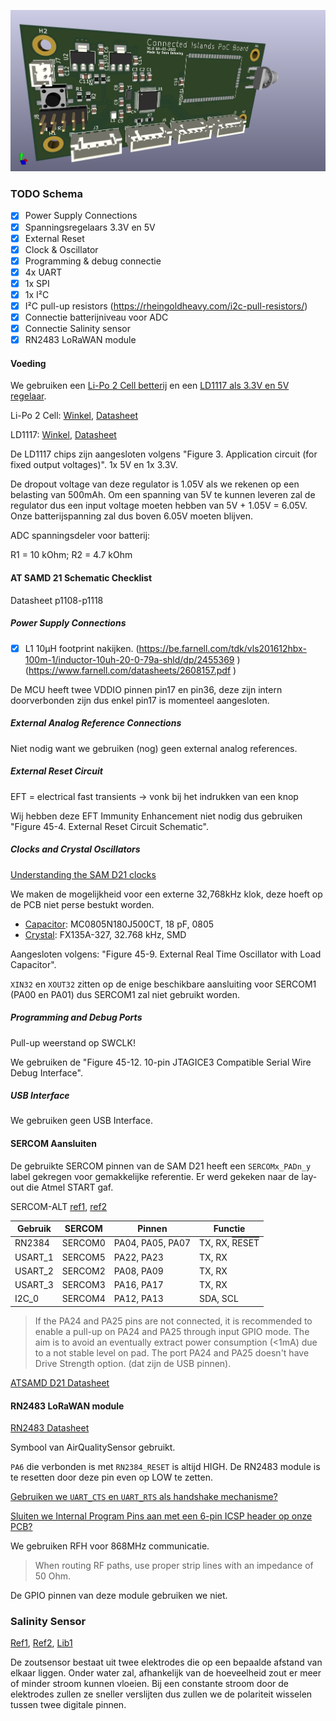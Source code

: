 ![PCB](./ci-poc-board.png)

### TODO Schema

- [x] Power Supply Connections
- [x] Spanningsregelaars 3.3V en 5V
- [x] External Reset
- [x] Clock & Oscillator
- [x] Programming & debug connectie
- [x] 4x UART
- [x] 1x SPI
- [x] 1x I²C
- [x] I²C pull-up resistors (https://rheingoldheavy.com/i2c-pull-resistors/)
- [x] Connectie batterijniveau voor ADC
- [x] Connectie Salinity sensor
- [x] RN2483 LoRaWAN module

#### Voeding

We gebruiken een [Li-Po 2 Cell betterij](https://github.com/AP-Project-Analysis-2IT-IOT-1TVT-IOT/Daan-Olivier/blob/main/Blueprint.md#onderliggende-argumentatie) en een [LD1117 als 3.3V en 5V regelaar](https://github.com/AP-Project-Analysis-2IT-IOT-1TVT-IOT/Daan-Olivier/blob/main/Blueprint.md#onderliggende-argumentatie).

Li-Po 2 Cell: [Winkel](https://www.conrad.be/p/conrad-energy-lipo-accupack-74-v-2400-mah-aantal-cellen-2-20-c-softcase-xt60-1344133?WT.srch=1&gclid=CjwKCAiAh_GNBhAHEiwAjOh3ZODyQpj1PCOdHiGXfnYxeG0l__VZOiLFqiP5MSZwps0pyi__jmN_WhoC9LsQAvD_BwE&gclsrc=aw.ds&insert=8J&t=1&tid=13894944235_122657379817_pla-301443522443_pla-1344133&utm_campaign=shopping-feed&utm_content=free-google-shopping-clicks&utm_medium=surfaces&utm_source=google&utm_term=1344133&vat=true), [Datasheet](https://asset.conrad.com/media10/add/160267/c1/-/en/001344133SD01/veiligheidsvoorschriften-1344133-conrad-energy-lipo-accupack-74-v-2400-mah-aantal-cellen-2-20-c-softcase-xt60.pdf)

LD1117: [Winkel](https://www.conrad.be/p/stmicroelectronics-ld1117av33-spanningsregelaar-lineair-to-220ab-positief-vast-1-a-1184973?searchTerm=LD1117&searchType=suggest&searchSuggest=product), [Datasheet](https://asset.conrad.com/media10/add/160267/c1/-/en/001184973DS01/datablad-1184973-stmicroelectronics-ld1117av33-spanningsregelaar-lineair-to-220ab-positief-vast-1-a.pdf)

De LD1117 chips zijn aangesloten volgens "Figure 3. Application circuit (for fixed output voltages)". 1x 5V en 1x 3.3V. 

De dropout voltage van deze regulator is 1.05V als we rekenen op een belasting van 500mAh. Om een spanning van 5V te kunnen leveren zal de regulator dus een input voltage moeten hebben van 5V + 1.05V = 6.05V. Onze batterijspanning zal dus boven 6.05V moeten blijven.

ADC spanningsdeler voor batterij:

R1 = 10 kOhm; R2 = 4.7 kOhm

#### AT SAMD 21 Schematic Checklist

Datasheet p1108-p1118

##### Power Supply Connections

- [x] L1 10µH footprint nakijken. (https://be.farnell.com/tdk/vls201612hbx-100m-1/inductor-10uh-20-0-79a-shld/dp/2455369 ) (https://www.farnell.com/datasheets/2608157.pdf )

De MCU heeft twee VDDIO pinnen pin17 en pin36, deze zijn intern doorverbonden zijn dus enkel pin17 is momenteel aangesloten.

##### External Analog Reference Connections

Niet nodig want we gebruiken (nog) geen external analog references.

##### External Reset Circuit

EFT = electrical fast transients -> vonk bij het indrukken van een knop

Wij hebben deze EFT Immunity Enhancement niet nodig dus gebruiken "Figure 45-4. External Reset Circuit Schematic".

##### Clocks and Crystal Oscillators

[Understanding the SAM D21 clocks](https://blog.thea.codes/understanding-the-sam-d21-clocks/)

We maken de mogelijkheid voor een externe 32,768kHz klok, deze hoeft op de PCB niet perse bestukt worden.

- [Capacitor](https://be.farnell.com/multicomp/mc0805n180j500ct/cap-18pf-50v-5-c0g-np0-0805/dp/1759194): MC0805N180J500CT, 18 pF, 0805
- [Crystal](https://be.farnell.com/fox-electronics/fx135a-327/crystal-32-768khz-12-5pf-smd/dp/2064037): FX135A-327, 32.768 kHz, SMD

Aangesloten volgens: "Figure 45-9. External Real Time Oscillator with Load Capacitor".

`XIN32` en `XOUT32` zitten op de enige beschikbare aansluiting voor SERCOM1 (PA00 en PA01) dus SERCOM1 zal niet gebruikt worden.

##### Programming and Debug Ports

Pull-up weerstand op SWCLK!

We gebruiken de "Figure 45-12. 10-pin JTAGICE3 Compatible Serial Wire Debug Interface".

##### USB Interface

We gebruiken geen USB Interface.

#### SERCOM Aansluiten

De gebruikte SERCOM pinnen van de SAM D21 heeft een `SERCOMx_PADn_y` label gekregen voor gemakkelijke referentie. Er werd gekeken naar de lay-out die Atmel START gaf.

SERCOM-ALT [ref1](https://microchipsupport.force.com/s/article/SERCOM-muxing-on-SAM-D-L-C-devices), [ref2](https://learn.adafruit.com/using-atsamd21-sercom-to-add-more-spi-i2c-serial-ports/muxing-it-up)

| Gebruik | SERCOM  | Pinnen           | Functie                                                     |
| ------- | ------- | ---------------- | ----------------------------------------------------------- |
| RN2384  | SERCOM0 | PA04, PA05, PA07 | TX, RX, <span style="text-decoration:overline">RESET</span> |
| USART_1 | SERCOM5 | PA22, PA23       | TX, RX                                                      |
| USART_2 | SERCOM2 | PA08, PA09       | TX, RX                                                      |
| USART_3 | SERCOM3 | PA16, PA17       | TX, RX                                                      |
| I2C_0   | SERCOM4 | PA12, PA13       | SDA, SCL                                                    |

> If the PA24 and PA25 pins are not connected, it is recommended to enable a pull-up on PA24 and PA25 through input GPIO mode. The aim is to avoid an eventually extract power consumption (<1mA) due to a not stable level on pad. The port PA24 and PA25 doesn't have Drive Strength option. (dat zijn de USB pinnen). 

[ATSAMD D21 Datasheet](https://ww1.microchip.com/downloads/en/DeviceDoc/SAM-D21DA1-Family-Data-Sheet-DS40001882G.pdf)

#### RN2483 LoRaWAN module

[RN2483 Datasheet](https://ww1.microchip.com/downloads/en/DeviceDoc/RN2483-Low-Power-Long-Range-LoRa-Technology-Transceiver-Module-DS50002346F.pdf) 

Symbool van AirQualitySensor gebruikt.

`PA6` die verbonden is met `RN2384_RESET` is altijd HIGH. De RN2483 module is te resetten door deze pin even op LOW te zetten. 

<u>Gebruiken we `UART_CTS` en `UART_RTS` als handshake mechanisme?</u> 

<u>Sluiten we Internal Program Pins aan met een 6-pin ICSP header op onze PCB?</u>

We gebruiken RFH voor 868MHz communicatie. 

> When routing RF paths, use proper strip lines with an impedance of 50 Ohm.

De GPIO pinnen van deze module gebruiken we niet. 

### Salinity Sensor

[Ref1](https://me121.mme.pdx.edu/lib/exe/fetch.php?media=lecture:salinity_measurements_with_arduino_slides.pdf), [Ref2](https://www.teachengineering.org/activities/view/nyu_probe_activity1), [Lib1](https://www.arduino.cc/reference/en/libraries/conductivitylib/)

De zoutsensor bestaat uit twee elektrodes die op een bepaalde afstand van elkaar liggen. Onder water zal, afhankelijk van de hoeveelheid zout er meer of minder stroom kunnen vloeien. Bij een constante stroom door de elektrodes zullen ze sneller verslijten dus zullen we de polariteit wisselen tussen twee digitale pinnen.
